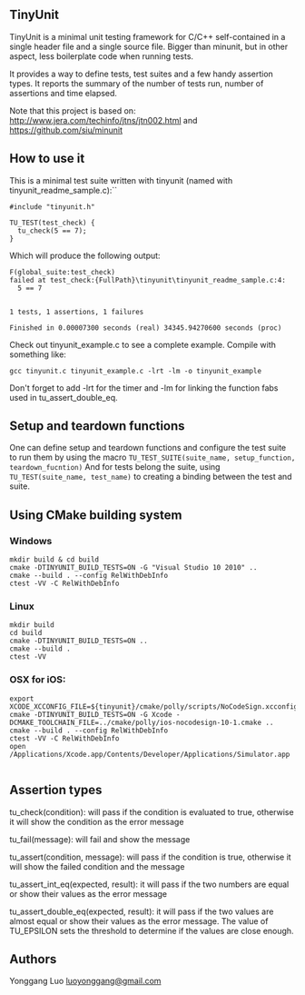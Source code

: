## TinyUnit

TinyUnit is a minimal unit testing framework for C/C++ self-contained in a
single header file and a single source file. Bigger than minunit, but in other 
aspect, less boilerplate code when running tests.

It provides a way to define tests, test suites and a few handy assertion
types. It reports the summary of the number of tests run, number of assertions
and time elapsed.

Note that this project is based on:
http://www.jera.com/techinfo/jtns/jtn002.html and https://github.com/siu/minunit

## How to use it

This is a minimal test suite written with tinyunit (named with tinyunit_readme_sample.c):``
```
#include "tinyunit.h"

TU_TEST(test_check) {
  tu_check(5 == 7);
}
```

Which will produce the following output:
```
F(global_suite:test_check)
failed at test_check:{FullPath}\tinyunit\tinyunit_readme_sample.c:4:
  5 == 7


1 tests, 1 assertions, 1 failures

Finished in 0.00007300 seconds (real) 34345.94270600 seconds (proc)
```

Check out tinyunit_example.c to see a complete example.
Compile with something like:
```
gcc tinyunit.c tinyunit_example.c -lrt -lm -o tinyunit_example
```

Don't forget to add -lrt for the timer and -lm for linking the function fabs
used in tu_assert_double_eq.

## Setup and teardown functions

One can define setup and teardown functions and
configure the test suite to run them by using the macro
`TU_TEST_SUITE(suite_name, setup_function, teardown_fucntion)`
And for tests belong the suite, using `TU_TEST(suite_name, test_name)`
to creating a binding between the test and suite.

## Using CMake building system

### Windows
```
mkdir build & cd build
cmake -DTINYUNIT_BUILD_TESTS=ON -G "Visual Studio 10 2010" ..
cmake --build . --config RelWithDebInfo
ctest -VV -C RelWithDebInfo
```

### Linux
```
mkdir build
cd build
cmake -DTINYUNIT_BUILD_TESTS=ON ..
cmake --build .
ctest -VV
```

### OSX for iOS:
```
export XCODE_XCCONFIG_FILE=${tinyunit}/cmake/polly/scripts/NoCodeSign.xcconfig
cmake -DTINYUNIT_BUILD_TESTS=ON -G Xcode -DCMAKE_TOOLCHAIN_FILE=../cmake/polly/ios-nocodesign-10-1.cmake ..
cmake --build . --config RelWithDebInfo
ctest -VV -C RelWithDebInfo
open /Applications/Xcode.app/Contents/Developer/Applications/Simulator.app


```

## Assertion types

tu_check(condition): will pass if the condition is evaluated to true, otherwise
it will show the condition as the error message

tu_fail(message): will fail and show the message

tu_assert(condition, message): will pass if the condition is true, otherwise it
will show the failed condition and the message

tu_assert_int_eq(expected, result): it will pass if the two numbers are
equal or show their values as the error message

tu_assert_double_eq(expected, result): it will pass if the two values
are almost equal or show their values as the error message. The value of
TU_EPSILON sets the threshold to determine if the values are close enough.

## Authors

Yonggang Luo <luoyonggang@gmail.com>
